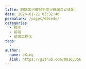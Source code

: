 ```yaml
---
title: 前端如何根据不同分辨率自动适配
date: 2024-01-21 03:32:46
permalink: /pages/60cedc/
categories:
  - 技术
  - 前端
  - 前端工程化
tags:
  - 
author: 
  name: aXing
  link: https://github.com/08163356
---
```

